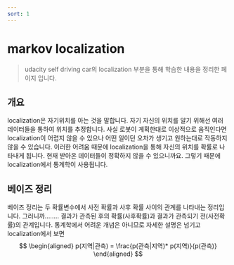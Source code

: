 ```yaml
---
sort: 1
---
```



# markov localization

> udacity self driving car의 localization 부분을 통해 학습한 내용을 정리한 페이지 입니다.

## 개요
localization은 자기위치를 아는 것을 말합니다. 자기 자신의 위치를 알기 위해선 여러 데이터들을 통하여 위치를 추정합니다. 
사실 로봇이 계획한대로 이상적으로 움직인다면 localization이 어렵지 않을 수 있으나 어떤 일이던 오차가 생기고 원하는대로 작동하지 않을 수 있습니다. 
이러한 어려움 때문에 localization을 통해 자신의 위치를 확률로 나타내게 됩니다. 현재 받아온 데이터들이 정확하지 않을 수 있으니까요. 그렇기 때문에 localization에서 통계학이 사용됩니다.

## 베이즈 정리 
베이즈 정리는 두 확률변수에서 사전 확률과 사후 확률 사이의 관계를 나타내는 정리입니다. 그러니까........ 결과가 관측된 후의 확률(사후확률)과 결과가 관측되기 전(사전확률)의 관계입니다. 
통계학에서 어려운 개념은 아니므로 자세한 설명은 넘기고 localization에서 보면
$$ 
\begin{aligned}
 p(지역|관측) = \frac{p(관측|지역)* p(지역)}{p(관측)}
\end{aligned}
$$
